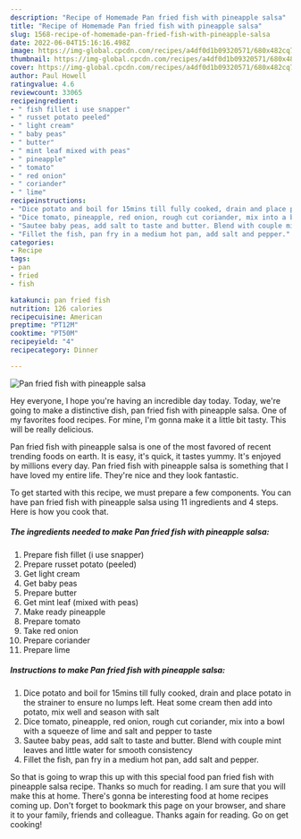 ```yaml
---
description: "Recipe of Homemade Pan fried fish with pineapple salsa"
title: "Recipe of Homemade Pan fried fish with pineapple salsa"
slug: 1568-recipe-of-homemade-pan-fried-fish-with-pineapple-salsa
date: 2022-06-04T15:16:16.498Z
image: https://img-global.cpcdn.com/recipes/a4df0d1b09320571/680x482cq70/pan-fried-fish-with-pineapple-salsa-recipe-main-photo.jpg
thumbnail: https://img-global.cpcdn.com/recipes/a4df0d1b09320571/680x482cq70/pan-fried-fish-with-pineapple-salsa-recipe-main-photo.jpg
cover: https://img-global.cpcdn.com/recipes/a4df0d1b09320571/680x482cq70/pan-fried-fish-with-pineapple-salsa-recipe-main-photo.jpg
author: Paul Howell
ratingvalue: 4.6
reviewcount: 33065
recipeingredient:
- " fish fillet i use snapper"
- " russet potato peeled"
- " light cream"
- " baby peas"
- " butter"
- " mint leaf mixed with peas"
- " pineapple"
- " tomato"
- " red onion"
- " coriander"
- " lime"
recipeinstructions:
- "Dice potato and boil for 15mins till fully cooked, drain and place potato in the strainer to ensure no lumps left. Heat some cream then add into potato, mix well and season with salt"
- "Dice tomato, pineapple, red onion, rough cut coriander, mix into a bowl with a squeeze of lime and salt and pepper to taste"
- "Sautee baby peas, add salt to taste and butter. Blend with couple mint leaves and little water for smooth consistency"
- "Fillet the fish, pan fry in a medium hot pan, add salt and pepper."
categories:
- Recipe
tags:
- pan
- fried
- fish

katakunci: pan fried fish 
nutrition: 126 calories
recipecuisine: American
preptime: "PT12M"
cooktime: "PT50M"
recipeyield: "4"
recipecategory: Dinner

---
```



![Pan fried fish with pineapple salsa](https://img-global.cpcdn.com/recipes/a4df0d1b09320571/680x482cq70/pan-fried-fish-with-pineapple-salsa-recipe-main-photo.jpg)

Hey everyone, I hope you're having an incredible day today. Today, we're going to make a distinctive dish, pan fried fish with pineapple salsa. One of my favorites food recipes. For mine, I'm gonna make it a little bit tasty. This will be really delicious.

Pan fried fish with pineapple salsa is one of the most favored of recent trending foods on earth. It is easy, it's quick, it tastes yummy. It's enjoyed by millions every day. Pan fried fish with pineapple salsa is something that I have loved my entire life. They're nice and they look fantastic.




To get started with this recipe, we must prepare a few components. You can have pan fried fish with pineapple salsa using 11 ingredients and 4 steps. Here is how you cook that.

<!--inarticleads1-->

##### The ingredients needed to make Pan fried fish with pineapple salsa:

1. Prepare  fish fillet (i use snapper)
1. Prepare  russet potato (peeled)
1. Get  light cream
1. Get  baby peas
1. Prepare  butter
1. Get  mint leaf (mixed with peas)
1. Make ready  pineapple
1. Prepare  tomato
1. Take  red onion
1. Prepare  coriander
1. Prepare  lime




<!--inarticleads2-->

##### Instructions to make Pan fried fish with pineapple salsa:

1. Dice potato and boil for 15mins till fully cooked, drain and place potato in the strainer to ensure no lumps left. Heat some cream then add into potato, mix well and season with salt
1. Dice tomato, pineapple, red onion, rough cut coriander, mix into a bowl with a squeeze of lime and salt and pepper to taste
1. Sautee baby peas, add salt to taste and butter. Blend with couple mint leaves and little water for smooth consistency
1. Fillet the fish, pan fry in a medium hot pan, add salt and pepper.




So that is going to wrap this up with this special food pan fried fish with pineapple salsa recipe. Thanks so much for reading. I am sure that you will make this at home. There's gonna be interesting food at home recipes coming up. Don't forget to bookmark this page on your browser, and share it to your family, friends and colleague. Thanks again for reading. Go on get cooking!
